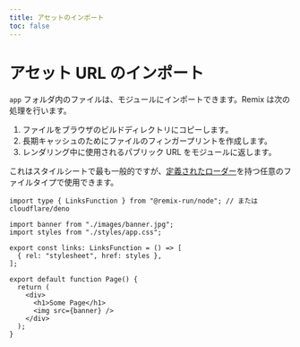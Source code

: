 ```yaml
---
title: アセットのインポート
toc: false
---
```


# アセット URL のインポート

`app` フォルダ内のファイルは、モジュールにインポートできます。Remix は次の処理を行います。

1. ファイルをブラウザのビルドディレクトリにコピーします。
2. 長期キャッシュのためにファイルのフィンガープリントを作成します。
3. レンダリング中に使用されるパブリック URL をモジュールに返します。

これはスタイルシートで最も一般的ですが、[定義されたローダー][remix-loaders]を持つ任意のファイルタイプで使用できます。

```tsx
import type { LinksFunction } from "@remix-run/node"; // または cloudflare/deno

import banner from "./images/banner.jpg";
import styles from "./styles/app.css";

export const links: LinksFunction = () => [
  { rel: "stylesheet", href: styles },
];

export default function Page() {
  return (
    <div>
      <h1>Some Page</h1>
      <img src={banner} />
    </div>
  );
}
```

[remix-loaders]: https://github.com/remix-run/remix/blob/main/packages/remix-dev/compiler/utils/loaders.ts


